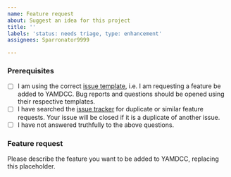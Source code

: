 ```yaml
---
name: Feature request
about: Suggest an idea for this project
title: ''
labels: 'status: needs triage, type: enhancement'
assignees: Sparronator9999

---
```


### Prerequisites
- [ ] I am using the correct [issue template](https://github.com/Sparronator9999/YAMDCC/issues/new/choose), i.e. I am requesting a feature be added to YAMDCC. Bug reports and questions should be opened using their respective templates.
- [ ] I have searched the [issue tracker](https://github.com/Sparronator9999/YAMDCC/issues?q=label:"type:+enhancement") for duplicate or similar feature requests. Your issue will be closed if it is a duplicate of another issue.
- [ ] I have not answered truthfully to the above questions.

### Feature request
Please describe the feature you want to be added to YAMDCC, replacing this placeholder.
